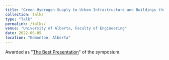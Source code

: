 ```yaml
---
title: "Green Hydrogen Supply to Urban Infrastructure and Buildings through Blending into the Existing Grid"
collection: talks
type: "Talk"
permalink: /talks/
venue: "University of Alberta, Faculty of Engineering"
date: 2022-06-05
location: "Edmonton, Alberta"
---
```


Awarded as "[The Best Presentation](https://www.linkedin.com/posts/activity-6958483402534633472-W1do?utm_source=share&utm_medium=member_desktop)" of the symposium.
